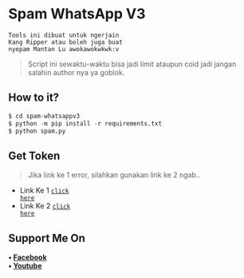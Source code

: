 # Spam WhatsApp V3
```
Tools ini dibuat untuk ngerjain
Kang Ripper atau boleh juga buat
nyepam Mantan Lu awokawokwkwk:v
```
> Script ini sewaktu-waktu bisa jadi limit ataupun coid jadi jangan salahin author nya ya goblok.
## How to it?
```python
$ cd spam-whatsappv3
$ python -m pip install -r requirements.txt
$ python spam.py
```
## Get Token
> Jika link ke 1 error, silahkan gunakan link ke 2 ngab..
- Link Ke 1 <code><a href="https://s.id/TokenSpamWhatsAppv3-1">click here</a></code>
- Link Ke 2 <code><a href="https://s.id/TokenSpamWhatsAppv3-2">click here</a></code>
## Support Me On
<b>• [Facebook](https://m.facebook.com/dhasilva.junior.3)</b>
<br>
<b>• [Youtube](https://www.youtube.com/channel/UCLRXFyMN0L8yH9F-xxOd7Og)</b>
</br>
